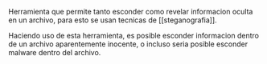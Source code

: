 Herramienta que permite tanto esconder como revelar informacion oculta en un archivo, para esto se usan tecnicas de [[steganografia]].

Haciendo uso de esta herramienta, es posible esconder informacion dentro de un archivo aparentemente inocente, o incluso seria posible esconder malware dentro del archivo.